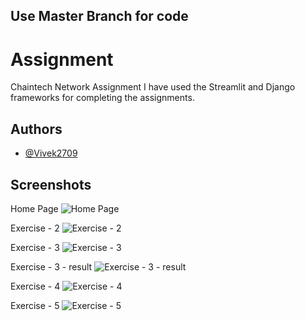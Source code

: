 ## Use Master Branch for code




# Assignment
Chaintech Network Assignment
I have used the Streamlit and Django frameworks for completing the assignments.

## Authors
- [@Vivek2709](https://github.com/Vivek2709)

## Screenshots
Home Page
![Home Page](https://github.com/Vivek2709/assignment/assets/52660335/862b2d76-aa0f-4607-bb1c-b033b6bd6c72)

Exercise - 2
![Exercise - 2](https://github.com/Vivek2709/assignment/assets/52660335/4371c47b-a919-44d8-a170-3b7bb30766fa)

Exercise - 3
![Exercise - 3](https://github.com/Vivek2709/assignment/assets/52660335/f0582ed7-d97a-4966-b868-2b3968c3b5ab)

Exercise - 3 - result
![Exercise - 3 - result](https://github.com/Vivek2709/assignment/assets/52660335/c4f570b8-b436-404b-a41c-f7b6f5adf711)

Exercise - 4
![Exercise - 4](https://github.com/Vivek2709/assignment/assets/52660335/35db7227-555b-4a9d-b902-4fc7e22ecac6)

Exercise - 5
![Exercise - 5](https://github.com/Vivek2709/assignment/assets/52660335/68ca3790-4d65-43d8-ad7b-5cfbc9105a9a)

